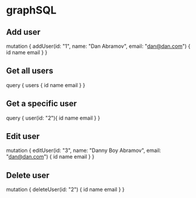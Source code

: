 # graphSQL

## Add user
mutation {
  addUser(id: "1", name: "Dan Abramov", email: "dan@dan.com") {
    id
    name
    email
  }
}

## Get all users
query {
  users {
    id
    name
    email
  }
}

## Get a specific user
query {
  user(id: "2"){
    id
    name
    email
  }
}

## Edit user
mutation {
  editUser(id: "3", name: "Danny Boy Abramov", email: "dan@dan.com") {
    id
    name
    email
  }
}

## Delete user
mutation {
  deleteUser(id: "2") {
    id
    name
    email
  }
}
